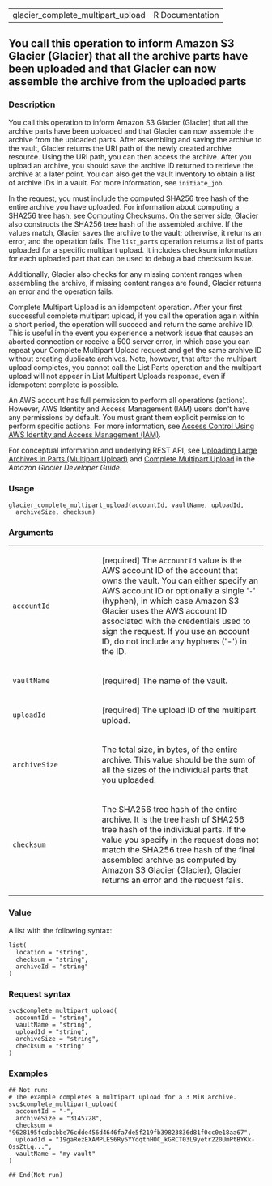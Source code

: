 <table style="width: 100%;">
<tbody>
<tr class="odd">
<td>glacier_complete_multipart_upload</td>
<td style="text-align: right;">R Documentation</td>
</tr>
</tbody>
</table>

## You call this operation to inform Amazon S3 Glacier (Glacier) that all the archive parts have been uploaded and that Glacier can now assemble the archive from the uploaded parts

### Description

You call this operation to inform Amazon S3 Glacier (Glacier) that all
the archive parts have been uploaded and that Glacier can now assemble
the archive from the uploaded parts. After assembling and saving the
archive to the vault, Glacier returns the URI path of the newly created
archive resource. Using the URI path, you can then access the archive.
After you upload an archive, you should save the archive ID returned to
retrieve the archive at a later point. You can also get the vault
inventory to obtain a list of archive IDs in a vault. For more
information, see `initiate_job`.

In the request, you must include the computed SHA256 tree hash of the
entire archive you have uploaded. For information about computing a
SHA256 tree hash, see [Computing
Checksums](https://docs.aws.amazon.com/amazonglacier/latest/dev/checksum-calculations.html).
On the server side, Glacier also constructs the SHA256 tree hash of the
assembled archive. If the values match, Glacier saves the archive to the
vault; otherwise, it returns an error, and the operation fails. The
`list_parts` operation returns a list of parts uploaded for a specific
multipart upload. It includes checksum information for each uploaded
part that can be used to debug a bad checksum issue.

Additionally, Glacier also checks for any missing content ranges when
assembling the archive, if missing content ranges are found, Glacier
returns an error and the operation fails.

Complete Multipart Upload is an idempotent operation. After your first
successful complete multipart upload, if you call the operation again
within a short period, the operation will succeed and return the same
archive ID. This is useful in the event you experience a network issue
that causes an aborted connection or receive a 500 server error, in
which case you can repeat your Complete Multipart Upload request and get
the same archive ID without creating duplicate archives. Note, however,
that after the multipart upload completes, you cannot call the List
Parts operation and the multipart upload will not appear in List
Multipart Uploads response, even if idempotent complete is possible.

An AWS account has full permission to perform all operations (actions).
However, AWS Identity and Access Management (IAM) users don't have any
permissions by default. You must grant them explicit permission to
perform specific actions. For more information, see [Access Control
Using AWS Identity and Access Management
(IAM)](https://docs.aws.amazon.com/amazonglacier/latest/dev/security-iam.html).

For conceptual information and underlying REST API, see [Uploading Large
Archives in Parts (Multipart
Upload)](https://docs.aws.amazon.com/amazonglacier/latest/dev/uploading-archive-mpu.html)
and [Complete Multipart
Upload](https://docs.aws.amazon.com/amazonglacier/latest/dev/api-multipart-complete-upload.html)
in the *Amazon Glacier Developer Guide*.

### Usage

    glacier_complete_multipart_upload(accountId, vaultName, uploadId,
      archiveSize, checksum)

### Arguments

<table>
<colgroup>
<col style="width: 35%" />
<col style="width: 65%" />
</colgroup>
<tbody>
<tr class="odd">
<td><code
id="glacier_complete_multipart_upload_:_accountId">accountId</code></td>
<td><p>[required] The <code>AccountId</code> value is the AWS account ID
of the account that owns the vault. You can either specify an AWS
account ID or optionally a single '<code>-</code>' (hyphen), in which
case Amazon S3 Glacier uses the AWS account ID associated with the
credentials used to sign the request. If you use an account ID, do not
include any hyphens ('-') in the ID.</p></td>
</tr>
<tr class="even">
<td><code
id="glacier_complete_multipart_upload_:_vaultName">vaultName</code></td>
<td><p>[required] The name of the vault.</p></td>
</tr>
<tr class="odd">
<td><code
id="glacier_complete_multipart_upload_:_uploadId">uploadId</code></td>
<td><p>[required] The upload ID of the multipart upload.</p></td>
</tr>
<tr class="even">
<td><code
id="glacier_complete_multipart_upload_:_archiveSize">archiveSize</code></td>
<td><p>The total size, in bytes, of the entire archive. This value
should be the sum of all the sizes of the individual parts that you
uploaded.</p></td>
</tr>
<tr class="odd">
<td><code
id="glacier_complete_multipart_upload_:_checksum">checksum</code></td>
<td><p>The SHA256 tree hash of the entire archive. It is the tree hash
of SHA256 tree hash of the individual parts. If the value you specify in
the request does not match the SHA256 tree hash of the final assembled
archive as computed by Amazon S3 Glacier (Glacier), Glacier returns an
error and the request fails.</p></td>
</tr>
</tbody>
</table>

### Value

A list with the following syntax:

    list(
      location = "string",
      checksum = "string",
      archiveId = "string"
    )

### Request syntax

    svc$complete_multipart_upload(
      accountId = "string",
      vaultName = "string",
      uploadId = "string",
      archiveSize = "string",
      checksum = "string"
    )

### Examples

    ## Not run: 
    # The example completes a multipart upload for a 3 MiB archive.
    svc$complete_multipart_upload(
      accountId = "-",
      archiveSize = "3145728",
      checksum = "9628195fcdbcbbe76cdde456d4646fa7de5f219fb39823836d81f0cc0e18aa67",
      uploadId = "19gaRezEXAMPLES6Ry5YYdqthHOC_kGRCT03L9yetr220UmPtBYKk-OssZtLq...",
      vaultName = "my-vault"
    )

    ## End(Not run)
